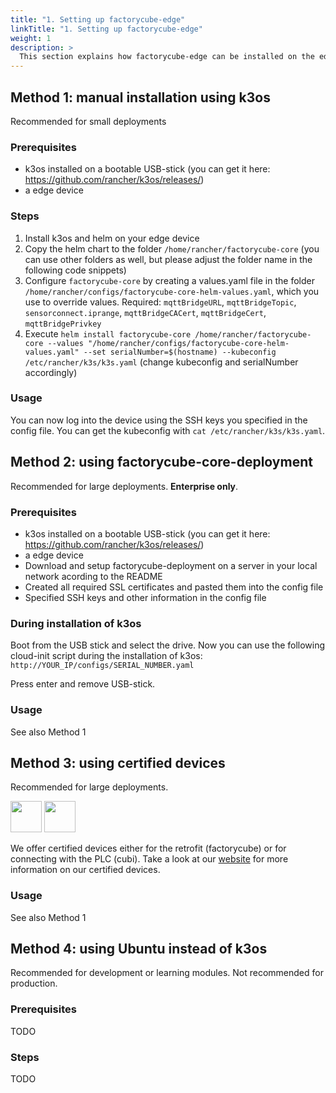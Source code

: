 ```yaml
---
title: "1. Setting up factorycube-edge"
linkTitle: "1. Setting up factorycube-edge"
weight: 1
description: >
  This section explains how factorycube-edge can be installed on the edge devices to extract and process data 
---
```


## Method 1: manual installation using k3os 
Recommended for small deployments 

### Prerequisites

- k3os installed on a bootable USB-stick (you can get it here: https://github.com/rancher/k3os/releases/)
- a edge device

### Steps

1. Install k3os and helm on your edge device
2. Copy the helm chart to the folder `/home/rancher/factorycube-core` (you can use other folders as well, but please adjust the folder name in the following code snippets)
3. Configure `factorycube-core` by creating a values.yaml file in the folder `/home/rancher/configs/factorycube-core-helm-values.yaml`, which you use to override values. Required: `mqttBridgeURL`, `mqttBridgeTopic`, `sensorconnect.iprange`, `mqttBridgeCACert`, `mqttBridgeCert`, `mqttBridgePrivkey`
4. Execute `helm install factorycube-core /home/rancher/factorycube-core --values "/home/rancher/configs/factorycube-core-helm-values.yaml" --set serialNumber=$(hostname) --kubeconfig /etc/rancher/k3s/k3s.yaml` (change kubeconfig and serialNumber accordingly)

### Usage

You can now log into the device using the SSH keys you specified in the config file. You can get the kubeconfig with `cat /etc/rancher/k3s/k3s.yaml`.

## Method 2: using factorycube-core-deployment
Recommended for large deployments. **Enterprise only**.

### Prerequisites

- k3os installed on a bootable USB-stick (you can get it here: https://github.com/rancher/k3os/releases/)
- a edge device
- Download and setup factorycube-deployment on a server in your local network acording to the README
- Created all required SSL certificates and pasted them into the config file
- Specified SSH keys and other information in the config file

### During installation of k3os

Boot from the USB stick and select the drive. Now you can use the following cloud-init script during the installation of k3os: `http://YOUR_IP/configs/SERIAL_NUMBER.yaml`

Press enter and remove USB-stick.

### Usage

See also Method 1

## Method 3: using certified devices
Recommended for large deployments. 

<img src="/images/products/factorycube.png" style="height: 50px !important"> <img src="/images/products/cubi.png" style="height: 50px !important">

We offer certified devices either for the retrofit (factorycube) or for connecting with the PLC (cubi). Take a look at our [website](https://united-manufacturing-hub.com) for more information on our certified devices.

### Usage

See also Method 1

## Method 4: using Ubuntu instead of k3os
Recommended for development or learning modules. Not recommended for production.

### Prerequisites

TODO

### Steps

TODO
